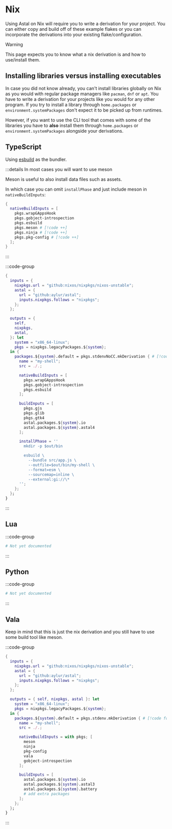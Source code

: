 # Nix

Using Astal on Nix will require you to write a derivation for your project. You
can either copy and build off of these example flakes or you can incorporate the
derivations into your existing flake/configuration.

> [!WARNING]
>
> This page expects you to know what a nix derivation is and how to use/install
> them.

## Installing libraries versus installing executables

In case you did not know already, you can't install libraries globally on Nix as
you would with regular package managers like `pacman`, `dnf` or `apt`. You have
to write a derivation for your projects like you would for any other program. If
you try to install a library through `home.packages` or
`environment.systemPackages` don't expect it to be picked up from runtimes.

However, if you want to use the CLI tool that comes with some of the libraries
you have to **also** install them through `home.packages` or
`environment.systemPackages` alongside your derivations.

## TypeScript

Using [esbuild](https://esbuild.github.io/) as the bundler.

:::details In most cases you will want to use meson

Meson is useful to also install data files such as assets.

In which case you can omit `installPhase` and just include meson in
`nativeBuildInputs`:

```nix
{
  nativeBuildInputs = [
    pkgs.wrapGAppsHook
    pkgs.gobject-introspection
    pkgs.esbuild
    pkgs.meson # [!code ++]
    pkgs.ninja # [!code ++]
    pkgs.pkg-config # [!code ++]
  ];
}
```

:::

:::code-group

```nix [<i class="devicon-nixos-plain"></i> flake.nix]
{
  inputs = {
    nixpkgs.url = "github:nixos/nixpkgs/nixos-unstable";
    astal = {
      url = "github:aylur/astal";
      inputs.nixpkgs.follows = "nixpkgs";
    };
  };

  outputs = {
    self,
    nixpkgs,
    astal,
  }: let
    system = "x86_64-linux";
    pkgs = nixpkgs.legacyPackages.${system};
  in {
    packages.${system}.default = pkgs.stdenvNoCC.mkDerivation { # [!code focus:29]
      name = "my-shell";
      src = ./.;

      nativeBuildInputs = [
        pkgs.wrapGAppsHook
        pkgs.gobject-introspection
        pkgs.esbuild
      ];

      buildInputs = [
        pkgs.gjs
        pkgs.glib
        pkgs.gtk4
        astal.packages.${system}.io
        astal.packages.${system}.astal4
      ];

      installPhase = ''
        mkdir -p $out/bin

        esbuild \
          --bundle src/app.js \
          --outfile=$out/bin/my-shell \
          --format=esm \
          --sourcemap=inline \
          --external:gi://\*
      '';
    };
  };
}
```

:::

## Lua

:::code-group

```nix [<i class="devicon-nixos-plain"></i> flake.nix]
# Not yet documented
```

:::

## Python

:::code-group

```nix [<i class="devicon-nixos-plain"></i> flake.nix]
# Not yet documented
```

:::

## Vala

Keep in mind that this is just the nix derivation and you still have to use some
build tool like meson.

:::code-group

```nix [<i class="devicon-nixos-plain"></i> flake.nix]
{
  inputs = {
    nixpkgs.url = "github:nixos/nixpkgs/nixos-unstable";
    astal = {
      url = "github:aylur/astal";
      inputs.nixpkgs.follows = "nixpkgs";
    };
  };

  outputs = { self, nixpkgs, astal }: let
    system = "x86_64-linux";
    pkgs = nixpkgs.legacyPackages.${system};
  in {
    packages.${system}.default = pkgs.stdenv.mkDerivation { # [!code focus:19]
      name = "my-shell";
      src = ./.;

      nativeBuildInputs = with pkgs; [
        meson
        ninja
        pkg-config
        vala
        gobject-introspection
      ];

      buildInputs = [
        astal.packages.${system}.io
        astal.packages.${system}.astal3
        astal.packages.${system}.battery
        # add extra packages
      ];
    };
  };
}
```

:::
